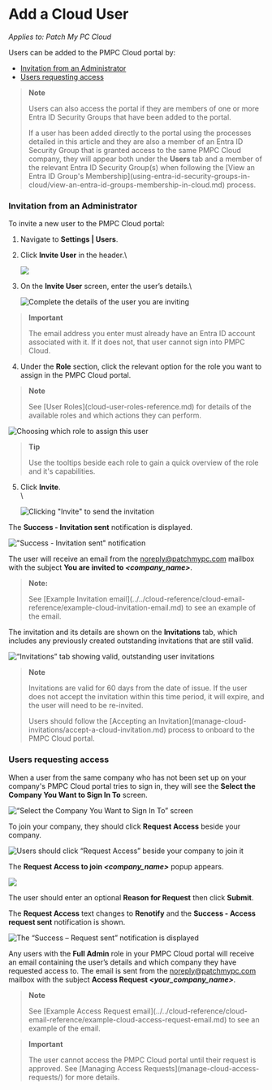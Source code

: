 # Add a Cloud User

_Applies to: Patch My PC Cloud_

Users can be added to the PMPC Cloud portal by:

* [Invitation from an Administrator](add-a-cloud-user.md#invitation-from-an-administrator)
* [Users requesting access](add-a-cloud-user.md#users-requesting-access)

<blockquote class="wp-block-quote">
<p><strong>Note</strong></p>
<p>Users can also access the portal if they are members of one or more Entra ID Security Groups that have been added to the portal.</p>
<p>If a user has been added directly to the portal using the processes detailed in this article and they are also a member of an Entra ID Security Group that is granted access to the same PMPC Cloud company, they will appear both under the <strong>Users</strong> tab and a member of the relevant Entra ID Security Group(s) when following the [View an Entra ID Group's Membership](using-entra-id-security-groups-in-cloud/view-an-entra-id-groups-membership-in-cloud.md) process.</p>
</blockquote>

### Invitation from an Administrator

To invite a new user to the PMPC Cloud portal:

1. Navigate to <strong>Settings | Users</strong>.
2.  Click <strong>Invite User</strong> in the header.\


    ![](/_images/image-(722).png "")
3.  On the <strong>Invite User</strong> screen, enter the user’s details.\


    ![Complete the details of the user you are inviting](/_images/image-(2119).png "Complete the details of the user you are inviting")

<blockquote class="wp-block-quote">
<p><strong>Important</strong></p>
<p>The email address you enter must already have an Entra ID account associated with it. If it does not, that user cannot sign into PMPC Cloud.</p>
</blockquote>

4. Under the <strong>Role</strong> section, click the relevant option for the role you want to assign in the PMPC Cloud portal.

<blockquote class="wp-block-quote">
<p><strong>Note</strong></p>
<p>See [User Roles](cloud-user-roles-reference.md) for details of the available roles and which actions they can perform.</p>
</blockquote>

![Choosing which role to assign this user](/_images/image-(2120).png "Choosing which role to assign this user")

<blockquote class="wp-block-quote">
<p><strong>Tip</strong></p>
<p>Use the tooltips beside each role to gain a quick overview of the role and it's capabilities.</p>
</blockquote>

5.  Click <strong>Invite</strong>.\
    \


    ![Clicking &#x22;Invite&#x22; to send the invitation](/_images/image-(2122).png "Clicking &#x22;Invite&#x22; to send the invitation")

The <strong>Success - Invitation sent</strong> notification is displayed.

![&#x22;Success - Invitation sent&#x22; notification](/_images/image-(725).png "&#x22;Success - Invitation sent&#x22; notification")

The user will receive an email from the [noreply@patchmypc.com](mailto:noreply@patchmypc.com) mailbox with the subject <strong>You are invited to&#x20;</strong>_<strong>\<company\_name></strong>_.

<blockquote class="wp-block-quote">
<p><strong>Note:</strong></p>
<p>See [Example Invitation email](../../cloud-reference/cloud-email-reference/example-cloud-invitation-email.md) to see an example of the email.</p>
</blockquote>

The invitation and its details are shown on the <strong>Invitations</strong> tab, which includes any previously created outstanding invitations that are still valid.

![“Invitations” tab showing valid, outstanding user invitations](/_images/image-(728).png "“Invitations” tab showing valid, outstanding user invitations")

<blockquote class="wp-block-quote">
<p><strong>Note</strong></p>
<p>Invitations are valid for 60 days from the date of issue. If the user does not accept the invitation within this time period, it will expire, and the user will need to be re-invited.</p>
<p>Users should follow the [Accepting an Invitation](manage-cloud-invitations/accept-a-cloud-invitation.md) process to onboard to the PMPC Cloud portal.</p>
</blockquote>

### Users requesting access

When a user from the same company who has not been set up on your company's PMPC Cloud portal tries to sign in, they will see the <strong>Select the Company You Want to Sign In To</strong> screen.

![“Select the Company You Want to Sign In To” screen](/_images/image-(1378).png "“Select the Company You Want to Sign In To” screen")

To join your company, they should click <strong>Request Access</strong> beside your company.

![Users should click “Request Access” beside your company to join it](/_images/image-(1379).png "Users should click “Request Access” beside your company to join it")

The <strong>Request Access to join&#x20;</strong>_<strong>\<company\_name></strong>_ popup appears.

![](/_images/image-(616).png "")

The user should enter an optional <strong>Reason for Request</strong> then click <strong>Submit</strong>.&#x20;

The <strong>Request Access</strong> text changes to <strong>Renotify</strong> and the <strong>Success - Access request sent</strong> notification is shown.

![The “Success – Request sent” notification is displayed](/_images/image-(617).png "The “Success – Request sent” notification is displayed")

Any users with the <strong>Full Admin</strong> role in your PMPC Cloud portal will receive an email containing the user’s details and which company they have requested access to. The email is sent from the [noreply@patchmypc.com](mailto:noreply@patchmypc.com) mailbox with the subject <strong>Access Request&#x20;</strong>_<strong>\<your\_company\_name></strong>_.

<blockquote class="wp-block-quote">
<p><strong>Note</strong></p>
<p>See [Example Access Request email](../../cloud-reference/cloud-email-reference/example-cloud-access-request-email.md) to see an example of the email.</p>
</blockquote>

<blockquote class="wp-block-quote">
<p><strong>Important</strong></p>
<p>The user cannot access the PMPC Cloud portal until their request is approved. See [Managing Access Requests](manage-cloud-access-requests/) for more details.</p>
</blockquote>